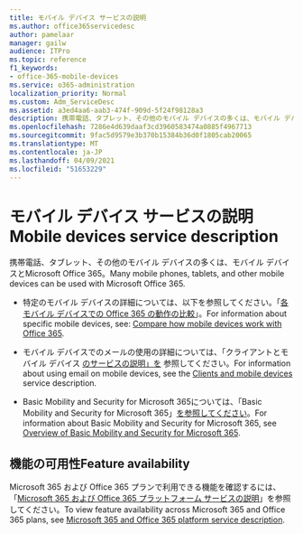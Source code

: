 ```yaml
---
title: モバイル デバイス サービスの説明
ms.author: office365servicedesc
author: pamelaar
manager: gailw
audience: ITPro
ms.topic: reference
f1_keywords:
- office-365-mobile-devices
ms.service: o365-administration
localization_priority: Normal
ms.custom: Adm_ServiceDesc
ms.assetid: a3ed4aa6-aab3-474f-909d-5f24f98128a3
description: 携帯電話、タブレット、その他のモバイル デバイスの多くは、モバイル デバイスとMicrosoft Office 365。
ms.openlocfilehash: 7286e4d639daaf3cd3960583474a0885f4967713
ms.sourcegitcommit: 9fac5d9579e3b370b15384b36d0f1805cab20065
ms.translationtype: MT
ms.contentlocale: ja-JP
ms.lasthandoff: 04/09/2021
ms.locfileid: "51653229"
---
```

# <a name="mobile-devices-service-description"></a><span data-ttu-id="dbf1a-103">モバイル デバイス サービスの説明</span><span class="sxs-lookup"><span data-stu-id="dbf1a-103">Mobile devices service description</span></span>

<span data-ttu-id="dbf1a-104">携帯電話、タブレット、その他のモバイル デバイスの多くは、モバイル デバイスとMicrosoft Office 365。</span><span class="sxs-lookup"><span data-stu-id="dbf1a-104">Many mobile phones, tablets, and other mobile devices can be used with Microsoft Office 365.</span></span> 
  
- <span data-ttu-id="dbf1a-105">特定のモバイル デバイスの詳細については、以下を参照してください。「[各モバイル デバイスでの Office 365 の動作の比較](https://go.microsoft.com/fwlink/p/?LinkId=282337)」。</span><span class="sxs-lookup"><span data-stu-id="dbf1a-105">For information about specific mobile devices, see: [Compare how mobile devices work with Office 365](https://go.microsoft.com/fwlink/p/?LinkId=282337).</span></span>
    
- <span data-ttu-id="dbf1a-106">モバイル デバイスでのメールの使用の詳細については、「クライアントとモバイル デバイス [のサービスの説明」を](../exchange-online-service-description/clients-and-mobile-devices.md) 参照してください。</span><span class="sxs-lookup"><span data-stu-id="dbf1a-106">For information about using email on mobile devices, see the [Clients and mobile devices](../exchange-online-service-description/clients-and-mobile-devices.md) service description.</span></span> 
    
- <span data-ttu-id="dbf1a-107">Basic Mobility and Security for Microsoft 365については、「Basic Mobility and Security for Microsoft 365」[を参照してください](/microsoft-365/admin/basic-mobility-security/overview)。</span><span class="sxs-lookup"><span data-stu-id="dbf1a-107">For information about Basic Mobility and Security for Microsoft 365, see [Overview of Basic Mobility and Security for Microsoft 365](/microsoft-365/admin/basic-mobility-security/overview).</span></span>
    
## <a name="feature-availability"></a><span data-ttu-id="dbf1a-108">機能の可用性</span><span class="sxs-lookup"><span data-stu-id="dbf1a-108">Feature availability</span></span>

<span data-ttu-id="dbf1a-109">Microsoft 365 および Office 365 プランで利用できる機能を確認するには、「[Microsoft 365 および Office 365 プラットフォーム サービスの説明](office-365-platform-service-description.md)」を参照してください。</span><span class="sxs-lookup"><span data-stu-id="dbf1a-109">To view feature availability across Microsoft 365 and Office 365 plans, see [Microsoft 365 and Office 365 platform service description](office-365-platform-service-description.md).</span></span>
